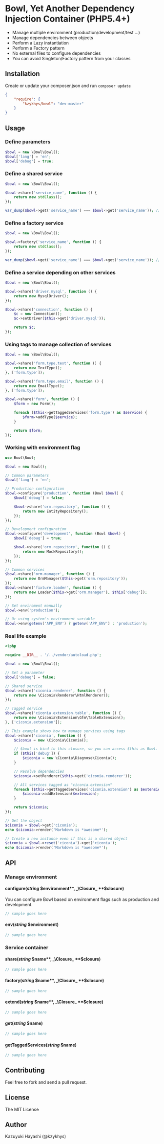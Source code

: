 Bowl, Yet Another Dependency Injection Container (PHP5.4+)
==========================================================

- Manage multiple environment (production/development/test ...)
- Manage dependencies between objects
- Perform a Lazy instantiation
- Perform a Factory pattern
- No external files to configure dependencies
- You can avoid Singleton/Factory pattern from your classes

Installation
------------

Create or update your composer.json and run `composer update`

``` json
{
    "require": {
        "kzykhys/bowl": "dev-master"
    }
}
```

Usage
-----

### Define parameters

``` php
$bowl = new \Bowl\Bowl();
$bowl['lang'] = 'en';
$bowl['debug'] = true;
```

### Define a shared service

``` php
$bowl = new \Bowl\Bowl();

$bowl->share('service_name', function () {
    return new stdClass();
});

var_dump($bowl->get('service_name') === $bowl->get('service_name')); // bool(true)
```

### Define a factory service

``` php
$bowl = new \Bowl\Bowl();

$bowl->factory('service_name', function () {
    return new stdClass();
});

var_dump($bowl->get('service_name') === $bowl->get('service_name')); // bool(false)
```

### Define a service depending on other services

``` php
$bowl = new \Bowl\Bowl();

$bowl->share('driver.mysql', function () {
    return new MysqlDriver();
});

$bowl->share('connection', function () {
    $c = new Connection();
    $c->setDriver($this->get('driver.mysql'));

    return $c;
});
```

### Using tags to manage collection of services

``` php
$bowl = new \Bowl\Bowl();

$bowl->share('form.type.text', function () {
    return new TextType();
}, ['form.type']);

$bowl->share('form.type.email', function () {
    return new EmailType();
}, ['form.type']);

$bowl->share('form', function () {
    $form = new Form();

    foreach ($this->getTaggedServices('form.type') as $service) {
        $form->addType($service);
    }

    return $form;
});
```

### Working with environment flag

``` php
use Bowl\Bowl;

$bowl = new Bowl();

// Common parameters
$bowl['lang'] = 'en';

// Production configuration
$bowl->configure('production', function (Bowl $bowl) {
    $bowl['debug'] = false;

    $bowl->share('orm.repository', function () {
        return new EntityRepository();
    });
});

// Development configuration
$bowl->configure('development', function (Bowl $bowl) {
    $bowl['debug'] = true;

    $bowl->share('orm.repository', function () {
        return new MockRepository();
    });
});

// Common services
$bowl->share('orm.manager', function () {
    return new OrmManager($this->get('orm.repository'));
});
$bowl->share('fixture.loader', function () {
    return new Loader($this->get('orm.manager'), $this['debug']);
});

// Set enviroment manually
$bowl->env('production');

// Or using system's environment variable
$bowl->env(getenv('APP_ENV') ? getenv('APP_ENV') : 'production');
```

### Real life example

``` php
<?php

require __DIR__ . '/../vendor/autoload.php';

$bowl = new \Bowl\Bowl();

// Set a parameter
$bowl['debug'] = false;

// Shared service
$bowl->share('ciconia.renderer', function () {
    return new \Ciconia\Renderer\HtmlRenderer();
});

// Tagged service
$bowl->share('ciconia.extension.table', function () {
    return new \Ciconia\Extension\Gfm\TableExtension();
}, ['ciconia.extension']);

// This example shows how to manage services using tags
$bowl->share('ciconia', function () {
    $ciconia = new \Ciconia\Ciconia();

    // $bowl is bind to this closure, so you can access $this as Bowl.
    if ($this['debug']) {
        $ciconia = new \Ciconia\Diagnose\Ciconia();
    }

    // Resolve dependencies
    $ciconia->setRenderer($this->get('ciconia.renderer'));

    // All services tagged as "ciconia.extension"
    foreach ($this->getTaggedServices('ciconia.extension') as $extension) {
        $ciconia->addExtension($extension);
    }

    return $ciconia;
});

// Get the object
$ciconia = $bowl->get('ciconia');
echo $ciconia->render('Markdown is *awesome*');

// Create a new instance even if this is a shared object
$ciconia = $bowl->reset('ciconia')->get('ciconia');
echo $ciconia->render('Markdown is *awesome*');
```

API
---

### Manage environment

#### configure(_string_ **$environment**, _\Closure_ **$closure**)

You can configure Bowl based on environment flags such as production and development.

``` php
// sample goes here
```

#### env(_string_ **$environment**)

``` php
// sample goes here
```

### Service container

#### share(_string_ **$name**, _\Closure_ **$closure**)

``` php
// sample goes here
```

#### factory(_string_ **$name**, _\Closure_ **$closure**)

``` php
// sample goes here
```

#### extend(_string_ **$name**, _\Closure_ **$closure**)

``` php
// sample goes here
```

#### get(_string_ **$name**)

``` php
// sample goes here
```

#### getTaggedServices(_string_ **$name**)

``` php
// sample goes here
```

Contributing
------------

Feel free to fork and send a pull request.

License
-------

The MIT License

Author
------

Kazuyuki Hayashi (@kzykhys)